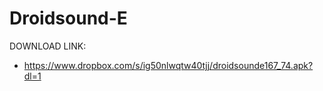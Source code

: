Droidsound-E 
============
DOWNLOAD LINK:
* https://www.dropbox.com/s/ig50nlwqtw40tjj/droidsounde167_74.apk?dl=1
